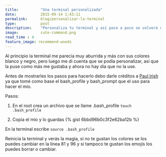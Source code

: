 ```yaml
---
title:  		"Una terminal personalizada"
date:   		2015-09-14 1:43:11
permalink: 		blog/personalizar-la-terminal
type: 			post
description: 	"Personaliza tu terminal y así poco a poco se volverá una herramienta muy útil"
image: 			cute-command.png
read_time : 4
feature_image: recommend-woods
---
```


Al principio la terminal me parecía muy aburrida y más con sus colores blanco y negro, pero luego me di cuenta que se podía personalizar, así que la puse como más me gustaba y ahora no hay día que no la use.

Antes de mostrarles los pasos para hacerlo debo darle créditos a [Paul Irish](https://github.com/paulirish/dotfiles/) ya que tomé como base el bash_profile y bash_prompt que el uso para hacer el mío.


Pasos:

1. En el root crea un archivo que se llame .bash_profile `touch .bash_profile`

2. Copia el mío y lo guardas
{% gist 6bbd96b0c3f2e62ba12b %}

En la terminal escribe `source .bash_profile`

Reinicia la terminal y verás la magia, si no te gustan los colores se los puedes cambiar en la línea 81 y 96 y si tampoco te gustan los emojis los puedes borrar o cambiar.
